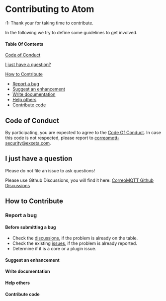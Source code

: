 # Contributing to Atom

:1: Thank your for taking time to contribute.

In the following we try to define some guidelines to get involved. 

#### Table Of Contents

[Code of Conduct](#code-of-conduct)

[I just have a question?](#i-just-have-a-question)

[How to Contribute](#how-to-contribute)
* [Report a bug](#report-a-bug)
* [Suggest an enhancement](#suggest-an-enhancement)
* [Write documentation](#write-documentation)
* [Help others](#help-others)
* [Contribute code](#contribute-code)

## Code of Conduct

By participating, you are expected to agree to the [Code Of Conduct](CODE_OF_CONDUCT.md). In case this code is not respected, please report to [correomqtt-security@exxeta.com](mailto:correomqtt-security@exxeta.com).

## I just have a question

Please do not file an issue to ask questions!

Please use Github Discussions, you will find it here: [CorreoMQTT Github Discussions](https://github.com/EXXETA/correomqtt/discussions)

## How to Contribute

### Report a bug

#### Before submitting a bug

* Check the [discussions](https://github.com/EXXETA/correomqtt/discussions), if the problem is already on the table.
* Check the existing [issues](https://github.com/EXXETA/correomqtt/issues), if the problem is already reported.
* Determine if it is a core or a plugin issue.

#### Suggest an enhancement

#### Write documentation

#### Help others

#### Contribute code